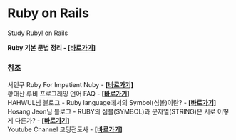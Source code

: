 # Ruby on Rails
Study Ruby! on Rails

**Ruby 기본 문법 정리 - [[바로가기]](https://github.com/binary-ho/Ruby-on-Rails/tree/main/Ruby)**

### 참조
서민구 Ruby For Impatient Nuby - **[[바로가기]](https://docs.google.com/document/d/15yEpi2ZMB2Lld5lA1TANt13SJ_cKygP314cqyKhELwQ/preview)** <br/>
황대산 루비 프로그래밍 언어 FAQ - **[[바로가기]](https://web.archive.org/web/20190521035426/http://beyond.daesan.com/pages/ruby-faq)** <br/>
HAHWUL님 블로그 - Ruby language에서의 Symbol(심볼)이란? - **[[바로가기]](https://www.hahwul.com/2018/03/28/ruby-language-symbol/)** <br/>
Hosang Jeon님 블로그 - RUBY의 심볼(SYMBOL)과 문자열(STRING)은 서로 어떻게 다른가? - **[[바로가기]](http://guruble.com/ruby-symbol-vs-string/)** <br/>
Youtube Channel 코딩전도사 - **[[바로가기]](https://www.youtube.com/user/shj5508)**
